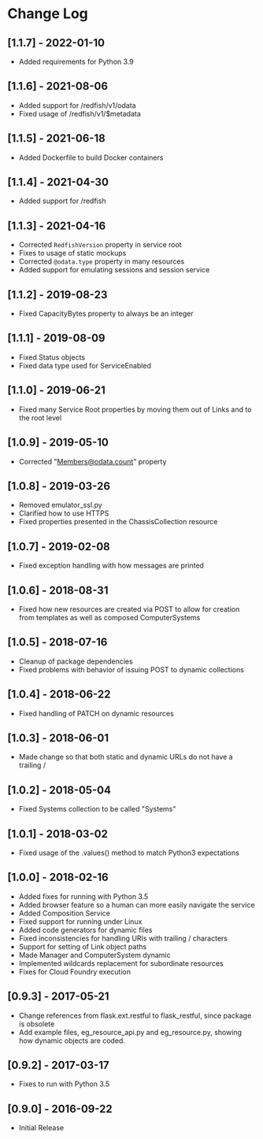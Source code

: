 # Change Log

## [1.1.7] - 2022-01-10
- Added requirements for Python 3.9

## [1.1.6] - 2021-08-06
- Added support for /redfish/v1/odata
- Fixed usage of /redfish/v1/$metadata

## [1.1.5] - 2021-06-18
- Added Dockerfile to build Docker containers

## [1.1.4] - 2021-04-30
- Added support for /redfish

## [1.1.3] - 2021-04-16
- Corrected `RedfishVersion` property in service root
- Fixes to usage of static mockups
- Corrected `@odata.type` property in many resources
- Added support for emulating sessions and session service

## [1.1.2] - 2019-08-23
- Fixed CapacityBytes property to always be an integer

## [1.1.1] - 2019-08-09
- Fixed Status objects
- Fixed data type used for ServiceEnabled

## [1.1.0] - 2019-06-21
- Fixed many Service Root properties by moving them out of Links and to the root level

## [1.0.9] - 2019-05-10
- Corrected "Members@odata.count" property

## [1.0.8] - 2019-03-26
- Removed emulator_ssl.py
- Clarified how to use HTTPS
- Fixed properties presented in the ChassisCollection resource

## [1.0.7] - 2019-02-08
- Fixed exception handling with how messages are printed

## [1.0.6] - 2018-08-31
- Fixed how new resources are created via POST to allow for creation from templates as well as composed ComputerSystems

## [1.0.5] - 2018-07-16
- Cleanup of package dependencies
- Fixed problems with behavior of issuing POST to dynamic collections

## [1.0.4] - 2018-06-22
- Fixed handling of PATCH on dynamic resources

## [1.0.3] - 2018-06-01
- Made change so that both static and dynamic URLs do not have a trailing /

## [1.0.2] - 2018-05-04
- Fixed Systems collection to be called "Systems"

## [1.0.1] - 2018-03-02
- Fixed usage of the .values() method to match Python3 expectations

## [1.0.0] - 2018-02-16
- Added fixes for running with Python 3.5
- Added browser feature so a human can more easily navigate the service
- Added Composition Service
- Fixed support for running under Linux
- Added code generators for dynamic files
- Fixed inconsistencies for handling URIs with trailing / characters
- Support for setting of Link object paths
- Made Manager and ComputerSystem dynamic
- Implemented wildcards replacement for subordinate resources
- Fixes for Cloud Foundry execution

## [0.9.3] - 2017-05-21
- Change references from flask.ext.restful to flask_restful, since package is obsolete
- Add example files, eg_resource_api.py and eg_resource.py, showing how dynamic objects are coded.

## [0.9.2] - 2017-03-17
- Fixes to run with Python 3.5

## [0.9.0] - 2016-09-22
- Initial Release
